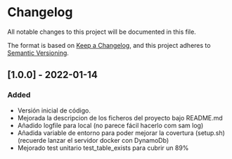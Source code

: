 # Changelog
All notable changes to this project will be documented in this file.

The format is based on [Keep a Changelog](https://keepachangelog.com/en/1.0.0/),
and this project adheres to [Semantic Versioning](https://semver.org/spec/v2.0.0.html).

## [1.0.0] - 2022-01-14
### Added
- Versión inicial de código.
- Mejorada la descripcion de los ficheros del proyecto bajo README.md
- Añadido logfile para local (no parece fácil hacerlo com sam log)
- Añadida variable de entorno para poder mejorar la covertura (setup.sh) (recuerde lanzar el servidor docker con DynamoDb)
- Mejorado test unitario test_table_exists para cubrir un 89%

